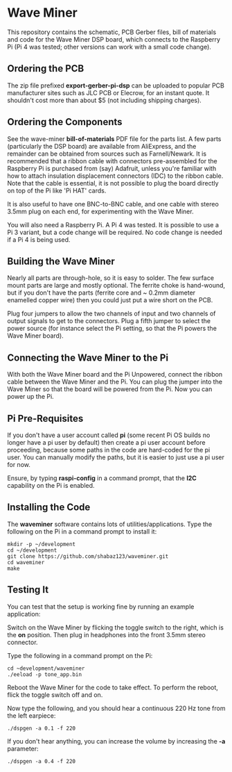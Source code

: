 
Wave Miner
==========

This repository contains the schematic, PCB Gerber files, bill of materials and code for the Wave Miner DSP board, which connects to the Raspberry Pi (Pi 4 was tested; other versions can work with a small code change).

Ordering the PCB
----------------

The zip file prefixed **export-gerber-pi-dsp** can be uploaded to popular PCB manufacturer sites such as JLC PCB or Elecrow, for an instant quote. It shouldn't cost more than about $5 (not including shipping charges).

Ordering the Components
-----------------------

See the wave-miner **bill-of-materials** PDF file for the parts list. A few parts (particularly the DSP board) are available from AliExpress, and the remainder can be obtained from sources such as Farnell/Newark. It is recommended that a ribbon cable with connectors pre-assembled for the Raspberry Pi is purchased from (say) Adafruit, unless you're familiar with how to attach insulation displacement connectors (IDC) to the ribbon cable. Note that the cable is essential, it is not possible to plug the board directly on top of the Pi like 'Pi HAT' cards.

It is also useful to have one BNC-to-BNC cable, and one cable with stereo 3.5mm plug on each end, for experimenting with the Wave Miner.

You will also need a Raspberry Pi. A Pi 4 was tested. It is possible to use a Pi 3 variant, but a code change will be required. No code change is needed if a Pi 4 is being used.

Building the Wave Miner
-----------------------

Nearly all parts are through-hole, so it is easy to solder. The few surface mount parts are large and mostly optional. The ferrite choke is hand-wound, but if you don't have the parts (ferrite core and ~ 0.2mm diameter enamelled copper wire) then you could just put a wire short on the PCB.

Plug four jumpers to allow the two channels of input and two channels of output signals to get to the connectors. Plug a fifth jumper to select the power source (for instance select the Pi setting, so that the Pi powers the Wave Miner board).

Connecting the Wave Miner to the Pi
-----------------------------------

With both the Wave Miner board and the Pi Unpowered, connect the ribbon cable between the Wave Miner and the Pi. You can plug the jumper into the Wave Miner so that the board will be powered from the Pi. Now you can power up the Pi.

Pi Pre-Requisites
-----------------

If you don't have a user account called **pi** (some recent Pi OS builds no longer have a pi user by default) then create a pi user account before proceeding, because some paths in the code are hard-coded for the pi user. You can manually modify the paths, but it is easier to just use a pi user for now.

Ensure, by typing **raspi-config** in a command prompt, that the **I2C** capability on the Pi is enabled. 

Installing the Code
-------------------

The **waveminer** software contains lots of utilities/applications. Type the following on the Pi in a command prompt to install it:

    mkdir -p ~/development
    cd ~/development
    git clone https://github.com/shabaz123/waveminer.git
    cd waveminer
    make

Testing It
----------

You can test that the setup is working fine by running an example application:

Switch on the Wave Miner by flicking the toggle switch to the right, which is the **on** position. Then plug in headphones into the front 3.5mm stereo connector.

Type the following in a command prompt on the Pi:

    cd ~development/waveminer
    ./eeload -p tone_app.bin

Reboot the Wave Miner for the code to take effect. To perform the reboot, flick the toggle switch off and on.

Now type the following, and you should hear a continuous 220 Hz tone from the left earpiece:

    ./dspgen -a 0.1 -f 220

If you don't hear anything, you can increase the volume by increasing the **-a** parameter:

    ./dspgen -a 0.4 -f 220

